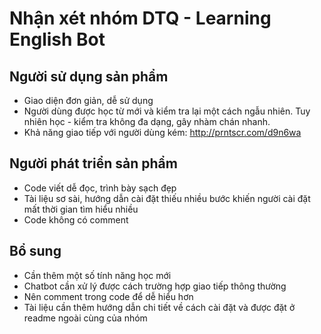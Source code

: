 # Nhận xét nhóm DTQ - Learning English Bot

## Người sử dụng sản phẩm

- Giao diện đơn giản, dễ sử dụng
- Người dùng được học từ mới và kiểm tra lại một cách ngẫu nhiên. Tuy nhiên học - kiểm tra không đa dạng, gây nhàm chán nhanh.
- Khả năng giao tiếp với người dùng kém: http://prntscr.com/d9n6wa

## Người phát triển sản phẩm

- Code viết dễ đọc, trình bày sạch đẹp
- Tài liệu sơ sài, hướng dẫn cài đặt thiếu nhiều bước khiến người cài đặt mất thời gian tìm hiểu nhiều
- Code không có comment


## Bổ sung

- Cần thêm một số tính năng học mới
- Chatbot cần xử lý được cách trường hợp giao tiếp thông thường
- Nên comment trong code để dễ hiểu hơn
- Tài liệu cần thêm hướng dẫn chi tiết về cách cài đặt và được đặt ở readme ngoài cùng của nhóm
